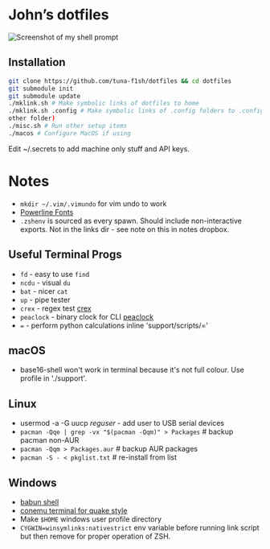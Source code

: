 # John’s dotfiles

![Screenshot of my shell prompt](http://i.imgur.com/klQaU1Z.png)

## Installation

```bash
git clone https://github.com/tuna-f1sh/dotfiles && cd dotfiles
git submodule init
git submodule update
./mklink.sh # Make symbolic links of dotfiles to home
./mklink.sh .config # Make symbolic links of .config folders to .config (or
other folder)
./misc.sh # Run other setup items
./macos # Configure MacOS if using
```

Edit ~/.secrets to add machine only stuff and API keys.

# Notes

* `mkdir ~/.vim/.vimundo` for vim undo to work
* [Powerline Fonts](https://github.com/powerline/fonts)
* `.zshenv` is sourced as every spawn. Should include non-interactive exports.
  Not in the links dir - see note on this in notes dropbox.

## Useful Terminal Progs

* `fd` - easy to use `find`
* `ncdu` - visual `du`
* `bat` - nicer `cat`
* `up` - pipe tester
* `crex` - regex test [crex](https://octobanana.com/software/crex)
* `peaclock` - binary clock for CLI
  [peaclock](https://octobanana.com/software/peaclock)
* `=` - perform python calculations inline 'support/scripts/='

## macOS

* base16-shell won't work in terminal because it's not full colour. Use
  profile in './support'.

## Linux

* usermod -a -G uucp _reguser_ - add user to USB serial devices
* `pacman -Qqe | grep -vx "$(pacman -Qqm)" > Packages` # backup pacman non-AUR
* `pacman -Qqm > Packages.aur` # backup AUR packages
* `pacman -S - < pkglist.txt` # re-install from list

## Windows

* [babun shell](http://babun.github.io/)
* [conemu terminal for quake style](https://conemu.github.io/)
* Make `$HOME` windows user profile directory
* `CYGWIN=winsymlinks:nativestrict` env variable before running link script
  but then remove for proper operation of ZSH.
